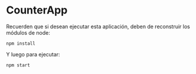 # CounterApp

Recuerden que si desean ejecutar esta aplicación, deben de reconstruir los módulos de node:

```
npm install
```

Y luego para ejecutar:

```
npm start
```